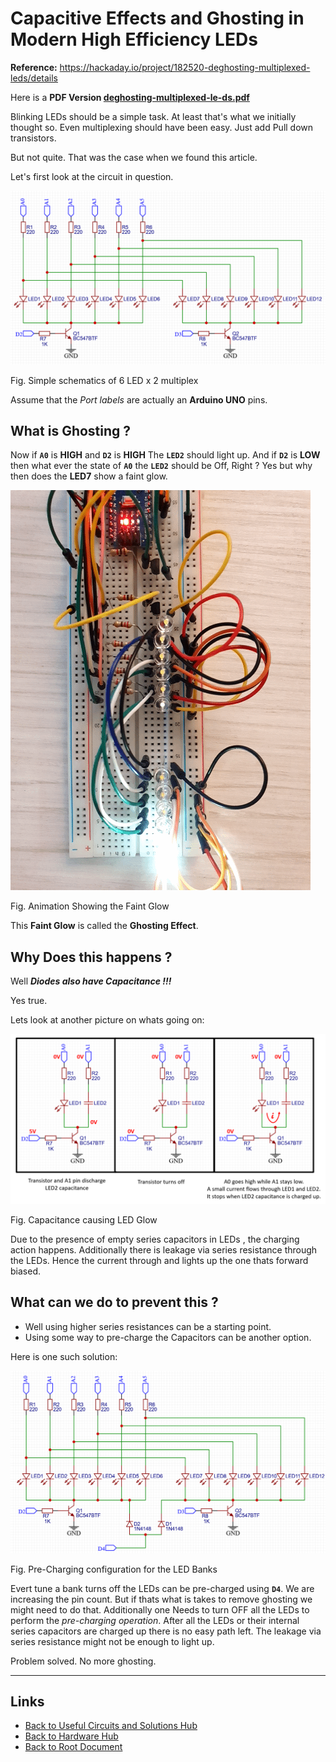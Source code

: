 # Capacitive Effects and Ghosting in Modern High Efficiency LEDs

**Reference:** https://hackaday.io/project/182520-deghosting-multiplexed-leds/details

Here is a **PDF Version [deghosting-multiplexed-le-ds.pdf](./capacitive-effects-and-ghosting-LEDs/deghosting-multiplexed-le-ds.pdf)**

Blinking LEDs should be a simple task. At least that's what we initially thought so. Even multiplexing should have been easy.
Just add Pull down transistors.

But not quite. That was the case when we found this article.

Let's first look at the circuit in question.

![Simple schematics of 6 LED x 2 multiplex](./capacitive-effects-and-ghosting-LEDs/2021-12-10-09-01-02.png)

Fig. Simple schematics of 6 LED x 2 multiplex

Assume that the *Port labels* are actually an **Arduino UNO** pins.

## What is Ghosting ?

Now if **`A0`** is **HIGH** and **`D2`** is **HIGH** The **`LED2`** should light up.
And if **`D2`** is **LOW** then what ever the state of **`A0`** the **`LED2`** should be Off, Right ?
Yes but why then does the **LED7** show a faint glow.

![Animation showing the Faint Glow](./capacitive-effects-and-ghosting-LEDs/2021-12-10-09-05-15.png)

Fig. Animation Showing the Faint Glow

This **Faint Glow** is called the **Ghosting Effect**.

## Why Does this happens ?

Well ***Diodes also have Capacitance !!!***

Yes true.

Lets look at another picture on whats going on:

![Capacitance causing LED Glow](./capacitive-effects-and-ghosting-LEDs/2021-12-10-09-08-36.png)

Fig. Capacitance causing LED Glow

Due to the presence of empty series capacitors in LEDs , the charging action happens.
Additionally there is leakage via series resistance through the LEDs.
Hence the current through and lights up the one thats forward biased.

## What can we do to prevent this ?

- Well using higher series resistances can be a starting point.
- Using some way to pre-charge the Capacitors can be another option.

Here is one such solution:

![Pre-charging formation for LED banks](./capacitive-effects-and-ghosting-LEDs/2021-12-10-12-01-46.png)

Fig. Pre-Charging configuration for the LED Banks

Evert tune a bank turns off the LEDs can be pre-charged using **`D4`**. We are increasing the pin count. But if thats what is takes to remove ghosting we might need to do that.
Additionally one Needs to turn OFF all the LEDs to perform the *pre-charging operation*.
After all the LEDs or their internal series capacitors are charged up there is no easy path left. The leakage via series resistance might not be enough to light up.

Problem solved. No more ghosting.

----
<!-- Footer Begins Here -->
## Links

- [Back to Useful Circuits and Solutions Hub](./README.md)
- [Back to Hardware Hub](../README.md)
- [Back to Root Document](../../README.md)
